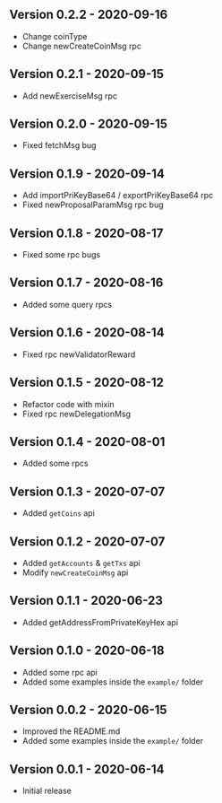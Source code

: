 ## Version 0.2.2 - 2020-09-16
* Change coinType
* Change newCreateCoinMsg rpc

## Version 0.2.1 - 2020-09-15
* Add newExerciseMsg rpc

## Version 0.2.0 - 2020-09-15
* Fixed fetchMsg bug

## Version 0.1.9 - 2020-09-14
* Add importPriKeyBase64 / exportPriKeyBase64 rpc
* Fixed newProposalParamMsg rpc bug

## Version 0.1.8 - 2020-08-17
* Fixed some rpc bugs

## Version 0.1.7 - 2020-08-16
* Added some query rpcs

## Version 0.1.6 - 2020-08-14
* Fixed rpc newValidatorReward

## Version 0.1.5 - 2020-08-12
* Refactor code with mixin
* Fixed rpc newDelegationMsg

## Version 0.1.4 - 2020-08-01
* Added some rpcs

## Version 0.1.3 - 2020-07-07
* Added `getCoins` api

## Version 0.1.2 - 2020-07-07
* Added `getAccounts` & `getTxs` api
* Modify `newCreateCoinMsg` api

## Version 0.1.1 - 2020-06-23
* Added getAddressFromPrivateKeyHex api

## Version 0.1.0 - 2020-06-18
* Added some rpc api
* Added some examples inside the `example/` folder

## Version 0.0.2 - 2020-06-15
* Improved the README.md
* Added some examples inside the `example/` folder

## Version 0.0.1 - 2020-06-14
* Initial release
